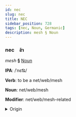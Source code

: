 ```yaml
---
id: nec
slug: nec
title: NEC
sidebar_position: 728
tags: [nec, Noun, Germanic]
description: mesh § Noun
---
```


### nec&emsp;<span kind="abugida">ƨ̄ɿ</span>

*mesh* **§** [Noun](../../tags/Noun)

**IPA**: /ˈnɛt͡ɕ/

**Verb**: to be a net/web/mesh

**Noun**: net/web/mesh

**Modifier**: net/web/mesh-related

<details>
    <summary>Origin</summary>
    German Netz /nɛt͡s/<br/>
    <em>Germanic Language Family</em>
</details>